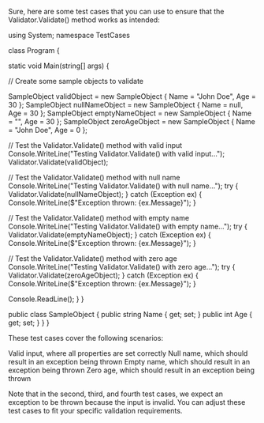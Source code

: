 Sure, here are some test cases that you can use to ensure that the Validator.Validate() method works as intended:

using System;
namespace TestCases


class Program
{

static void Main(string[] args)
{

// Create some sample objects to validate

SampleObject validObject = new SampleObject { Name = "John Doe", Age = 30 };
SampleObject nullNameObject = new SampleObject { Name = null, Age = 30 };
SampleObject emptyNameObject = new SampleObject { Name = "", Age = 30 };
SampleObject zeroAgeObject = new SampleObject { Name = "John Doe", Age = 0 };

// Test the Validator.Validate() method with valid input
Console.WriteLine("Testing Validator.Validate() with valid input...");
Validator.Validate(validObject);

// Test the Validator.Validate() method with null name
Console.WriteLine("Testing Validator.Validate() with null name...");
try
{
Validator.Validate(nullNameObject);
}
catch (Exception ex)
{
Console.WriteLine($"Exception thrown: {ex.Message}");
}

// Test the Validator.Validate() method with empty name
Console.WriteLine("Testing Validator.Validate() with empty name...");
try
{
Validator.Validate(emptyNameObject);
}
catch (Exception ex)
{
Console.WriteLine($"Exception thrown: {ex.Message}");
}

// Test the Validator.Validate() method with zero age
Console.WriteLine("Testing Validator.Validate() with zero age...");
try
{
Validator.Validate(zeroAgeObject);
}
catch (Exception ex)
{
Console.WriteLine($"Exception thrown: {ex.Message}");
}

Console.ReadLine();
}
}

public class SampleObject
{
public string Name { get; set; }
public int Age { get; set; }
}
}

These test cases cover the following scenarios:

Valid input, where all properties are set correctly
Null name, which should result in an exception being thrown
Empty name, which should result in an exception being thrown
Zero age, which should result in an exception being thrown

Note that in the second, third, and fourth test cases, we expect an exception to be thrown because the input is invalid. You can adjust these test cases to fit your specific validation requirements.
